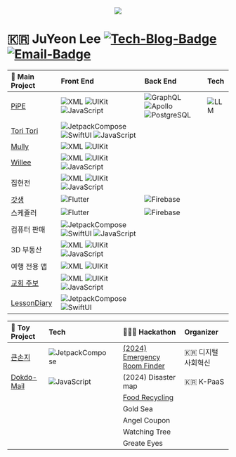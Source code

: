 <div id="header" align="center">
  <img src="https://i.pinimg.com/originals/97/87/77/978777f3dbbe42ed7be1b3c09912ca6c.gif"/>
</div>

[Tech-Blog_URL]: https://cavss-study.tistory.com/
[Email_URL]: mailto:redpond2@naver.com

[Tech-Blog-Badge]: https://img.shields.io/badge/-Tech_Blog-ffffff.svg?style=for-the-badge&logo=Tistory&color=black
[Email-Badge]: https://img.shields.io/badge/-Gmail-ffffff.svg?style=for-the-badge&logo=Gmail&color=black

<!-- native ( Android ) -->
[XML]: https://img.shields.io/badge/-XML-02569B.svg?style=flat&logo=android&color=black
[JetpackCompose]: https://img.shields.io/badge/-Compose-3DDC84.svg?style=flat&logo=android&color=black
[Kotlin]: https://img.shields.io/badge/-Kotlin-000000.svg?style=flat&logo=kotlin&color=7F52FF&logoColor=white

<!-- native ( iOS ) -->
[UIKit]: https://img.shields.io/badge/-UIKit-02569B.svg?style=flat&logo=swift&color=black
[SwiftUI]: https://img.shields.io/badge/-SwiftUI-3DDC84.svg?style=flat&logo=swift&color=black

[Flutter]: https://img.shields.io/badge/-Flutter-02569B.svg?style=flat&logo=flutter&logoColor=white

[JavaScript]: https://img.shields.io/badge/-Javascript-1572B6.svg?style=flat&logo=javascript&color=black

<!-- Server ( API ) -->
[GraphQL]: https://img.shields.io/badge/-GraphQL-E10098.svg?style=flat&logo=GraphQL&logoColor=white
[Apollo]: https://img.shields.io/badge/-Apollo-311C87.svg?style=flat&logo=ApolloGraphQL&logoColor=white
[PostgreSQL]: https://img.shields.io/badge/-PostgreSQL-4169E1.svg?style=flat&logo=PostgreSQL&logoColor=white

<!-- Server ( Cloud ) -->
[Firebase]: https://img.shields.io/badge/-Firebase-FFCA28.svg?style=flat&logo=firebase&logoColor=white
[Supabase]: https://img.shields.io/badge/-Supabase-3FCF8E.svg?style=flat&logo=supabase&logoColor=white

<!-- AI -->
[LLM]: https://img.shields.io/badge/-🦜🔗_LLM-FFFFFF.svg?style=flat&logoColor=white

<!-- Main 레파지토리 url -->
[PiPE_URL]: https://github.com/Lee-JuYeon/PIPE
[ToriTori_URL]: https://github.com/Lee-JuYeon/Agriculture
[Mully_URL]: https://github.com/Lee-JuYeon/AR_Travel
[갓생_URL]: https://github.com/Lee-JuYeon/Habbit
[LessonDiary_URL]: https://github.com/Lee-JuYeon/LessonDiary
[Willee_URL]: https://github.com/Lee-JuYeon/MEYOU
[교회주보_URL]: https://github.com/Lee-JuYeon/HealthManager
<!-- Toy 레파지토리 url -->
[큰손지_URL]: https://github.com/Lee-JuYeon/MyGrandMum
[Dokdo-Mail_URL]: https://github.com/Lee-JuYeon/Dokdo_Mail

<!-- Hackathon 레파지토리 url -->
[Emergency Room Finder_URL]: https://github.com/Lee-JuYeon/HospitalFinder
[Food Recycling_URL]: https://github.com/Lee-JuYeon/FoodCycling
# 🇰🇷 JuYeon Lee [![Tech-Blog-Badge]][Tech-Blog_URL] [![Email-Badge]][Email_URL]


**🦄 Main Project**|**Front End**|**Back End**|**Tech**|
:---|:---|:---|:---|
[PiPE][PiPE_URL]|![XML] ![UIKit] ![JavaScript]|![GraphQL] ![Apollo] ![PostgreSQL]|![LLM]|
[Tori Tori][ToriTori_URL]|![JetpackCompose] ![SwiftUI] ![JavaScript]|||
[Mully][Mully_URL]|![XML] ![UIKit]|||
[Willee][Willee_URL]|![XML] ![UIKit] ![JavaScript]|||
집현전|![XML] ![UIKit] ![JavaScript]|||
[갓생][갓생_URL]|![Flutter]|![Firebase]||
스케쥴러|![Flutter]|![Firebase]||
컴퓨터 판매|![JetpackCompose] ![SwiftUI] ![JavaScript]|||
3D 부동산|![XML] ![UIKit] ![JavaScript]|||
여행 전용 맵|![XML] ![UIKit]|||
[교회 주보][교회주보_URL]|![XML] ![UIKit] ![JavaScript]|||
[LessonDiary][LessonDiary_URL]|![JetpackCompose] ![SwiftUI]|||

**🧸 Toy Project**|**Tech**||**👨🏻‍💻 Hackathon**|**Organizer**|
:---|:---|:---|:---|:---|
[큰손지][큰손지_URL]|![JetpackCompose]||[(2024) Emergency Room Finder][Emergency Room Finder_URL]|🇰🇷 디지털 사회혁신|
[Dokdo-Mail][Dokdo-Mail_URL]|![JavaScript]||(2024) Disaster map|🇰🇷 K-PaaS|
||||[Food Recycling][Food Recycling_URL]||
||||Gold Sea||
||||Angel Coupon||
||||Watching Tree||
||||Greate Eyes||







